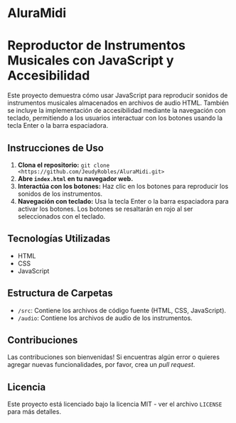 # AluraMidi
# Reproductor de Instrumentos Musicales con JavaScript y Accesibilidad

Este proyecto demuestra cómo usar JavaScript para reproducir sonidos de instrumentos musicales almacenados en archivos de audio HTML.  También se incluye la implementación de accesibilidad mediante la navegación con teclado, permitiendo a los usuarios interactuar con los botones usando la tecla Enter o la barra espaciadora.

## Instrucciones de Uso

1. **Clona el repositorio:** `git clone <https://github.com/JeudyRobles/AluraMidi.git>`
2. **Abre `index.html` en tu navegador web.**
3. **Interactúa con los botones:** Haz clic en los botones para reproducir los sonidos de los instrumentos.
4. **Navegación con teclado:** Usa la tecla Enter o la barra espaciadora para activar los botones.  Los botones se resaltarán en rojo al ser seleccionados con el teclado.

## Tecnologías Utilizadas

* HTML
* CSS
* JavaScript

## Estructura de Carpetas

* `/src`: Contiene los archivos de código fuente (HTML, CSS, JavaScript).
* `/audio`: Contiene los archivos de audio de los instrumentos.

## Contribuciones

Las contribuciones son bienvenidas!  Si encuentras algún error o quieres agregar nuevas funcionalidades, por favor, crea un *pull request*.

## Licencia

Este proyecto está licenciado bajo la licencia MIT - ver el archivo `LICENSE` para más detalles.
